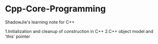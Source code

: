 # Cpp-Core-Programming
ShadowJie's learning note for C++

1.Initialization and cleanup of construction in C++
2.C++ object model and 'this' pointer

